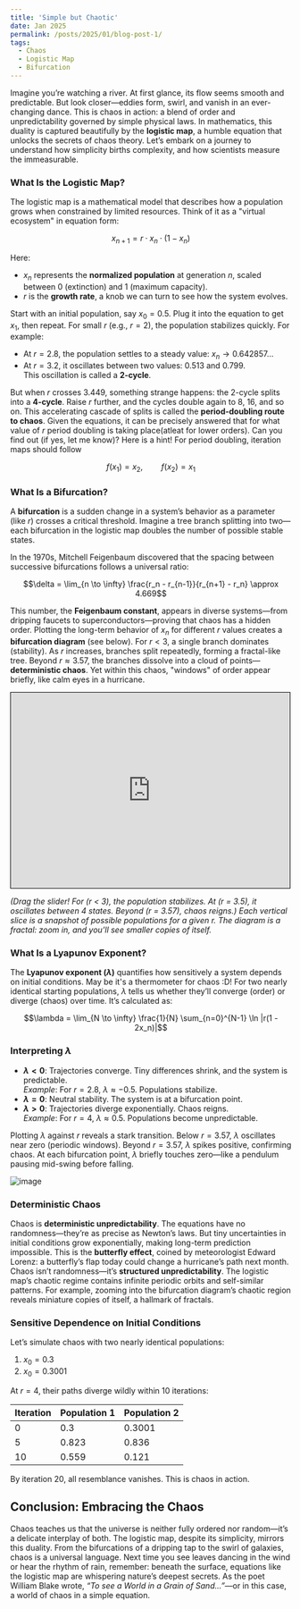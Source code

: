 ```yaml
---
title: 'Simple but Chaotic'
date: Jan 2025
permalink: /posts/2025/01/blog-post-1/
tags:
  - Chaos
  - Logistic Map
  - Bifurcation
---
```


Imagine you’re watching a river. At first glance, its flow seems smooth and predictable. But look closer—eddies form, swirl, and vanish in an ever-changing dance. This is chaos in action: a blend of order and unpredictability governed by simple physical laws. In mathematics, this duality is captured beautifully by the **logistic map**, a humble equation that unlocks the secrets of chaos theory. Let’s embark on a journey to understand how simplicity births complexity, and how scientists measure the immeasurable.

### What Is the Logistic Map?
The logistic map is a mathematical model that describes how a population grows when constrained by limited resources. Think of it as a "virtual ecosystem" in equation form:

$$x_{n+1} = r \cdot x_n \cdot (1 - x_n)$$

Here:
- $x_n$ represents the **normalized population** at generation $n$, scaled between 0 (extinction) and 1 (maximum capacity).
- $r$ is the **growth rate**, a knob we can turn to see how the system evolves.

Start with an initial population, say $x_0 = 0.5$. Plug it into the equation to get $x_1$, then repeat. For small $r$ (e.g., $r = 2$), the population stabilizes quickly. For example:
- At $r = 2.8$, the population settles to a steady value: $x_n \to 0.642857\ldots$
- At $r = 3.2$, it oscillates between two values: $0.513$ and $0.799$.  
This oscillation is called a **2-cycle**.

But when $r$ crosses $3.449$, something strange happens: the 2-cycle splits into a **4-cycle**. Raise $r$ further, and the cycles double again to 8, 16, and so on. This accelerating cascade of splits is called the **period-doubling route to chaos**. Given the equations, it can be precisely answered that for what value of $r$ period doubling is taking place(atleat for lower orders). Can you find out (if yes, let me know)? Here is a hint! For period doubling, iteration maps should follow

$$f(x_1)=x_2, \quad\quad f(x_2)=x_1$$

### What Is a Bifurcation?
A **bifurcation** is a sudden change in a system’s behavior as a parameter (like $r$) crosses a critical threshold. Imagine a tree branch splitting into two—each bifurcation in the logistic map doubles the number of possible stable states. 


In the 1970s, Mitchell Feigenbaum discovered that the spacing between successive bifurcations follows a universal ratio:

$$\delta = \lim_{n \to \infty} \frac{r_n - r_{n-1}}{r_{n+1} - r_n} \approx 4.669$$

This number, the **Feigenbaum constant**, appears in diverse systems—from dripping faucets to superconductors—proving that chaos has a hidden order. Plotting the long-term behavior of $x_n$ for different $r$ values creates a **bifurcation diagram** (see below). For $r < 3$, a single branch dominates (stability). As $r$ increases, branches split repeatedly, forming a fractal-like tree. Beyond $r \approx 3.57$, the branches dissolve into a cloud of points—**deterministic chaos**. Yet within this chaos, "windows" of order appear briefly, like calm eyes in a hurricane.

<iframe src="https://imbikrampal.github.io/bikrampal.github.io/simulation.html" width="500" height="350" style="border:1px solid #000;"></iframe>

*(Drag the slider! For \(r < 3\), the population stabilizes. At \(r = 3.5\), it oscillates between 4 states. Beyond \(r = 3.57\), chaos reigns.)*
*Each vertical slice is a snapshot of possible populations for a given $r$. The diagram is a fractal: zoom in, and you’ll see smaller copies of itself.*

### What Is a Lyapunov Exponent?
The **Lyapunov exponent ($\lambda$)** quantifies how sensitively a system depends on initial conditions. May be it's a thermometer for chaos :D! For two nearly identical starting populations, $\lambda$ tells us whether they’ll converge (order) or diverge (chaos) over time. It’s calculated as:

$$\lambda = \lim_{N \to \infty} \frac{1}{N} \sum_{n=0}^{N-1} \ln |r(1 - 2x_n)|$$

### Interpreting $\lambda$
- **$\lambda < 0$**: Trajectories converge. Tiny differences shrink, and the system is predictable.  
  *Example*: For $r = 2.8$, $\lambda \approx -0.5$. Populations stabilize.  
- **$\lambda = 0$**: Neutral stability. The system is at a bifurcation point.  
- **$\lambda > 0$**: Trajectories diverge exponentially. Chaos reigns.  
  *Example*: For $r = 4$, $\lambda \approx 0.5$. Populations become unpredictable.  

Plotting $\lambda$ against $r$ reveals a stark transition. Below $r = 3.57$, $\lambda$ oscillates near zero (periodic windows). Beyond $r = 3.57$, $\lambda$ spikes positive, confirming chaos. At each bifurcation point, $\lambda$ briefly touches zero—like a pendulum pausing mid-swing before falling.

![image](https://github.com/user-attachments/assets/e79737af-7a93-430c-a55e-20e379ef08a9)

### Deterministic Chaos
Chaos is **deterministic unpredictability**. The equations have no randomness—they’re as precise as Newton’s laws. But tiny uncertainties in initial conditions grow exponentially, making long-term prediction impossible. This is the **butterfly effect**, coined by meteorologist Edward Lorenz: a butterfly’s flap today could change a hurricane’s path next month. Chaos isn’t randomness—it’s **structured unpredictability**. The logistic map’s chaotic regime contains infinite periodic orbits and self-similar patterns. For example, zooming into the bifurcation diagram’s chaotic region reveals miniature copies of itself, a hallmark of fractals.

### Sensitive Dependence on Initial Conditions
Let’s simulate chaos with two nearly identical populations:
1. $x_0 = 0.3$  
2. $x_0 = 0.3001$  

At $r = 4$, their paths diverge wildly within 10 iterations:

| Iteration | Population 1 | Population 2 |
|-----------|--------------|--------------|
| 0         | 0.3          | 0.3001       |
| 5         | 0.823        | 0.836        |
| 10        | 0.559        | 0.121        |

By iteration 20, all resemblance vanishes. This is chaos in action.



## Conclusion: Embracing the Chaos

Chaos teaches us that the universe is neither fully ordered nor random—it’s a delicate interplay of both. The logistic map, despite its simplicity, mirrors this duality. From the bifurcations of a dripping tap to the swirl of galaxies, chaos is a universal language. Next time you see leaves dancing in the wind or hear the rhythm of rain, remember: beneath the surface, equations like the logistic map are whispering nature’s deepest secrets. As the poet William Blake wrote, *“To see a World in a Grain of Sand…”*—or in this case, a world of chaos in a simple equation.

